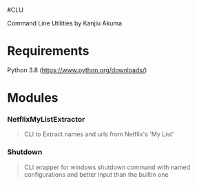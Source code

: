 #CLU

Command Line Utilities
by Kanjiu Akuma

Requirements
===
Python 3.8 (https://www.python.org/downloads/)

Modules
===

### NetflixMyListExtractor
> CLI to Extract names and urls from Netflix's 'My List'

### Shutdown
> CLI wrapper for windows shutdown command 
> with named configurations and better input than the builtin one